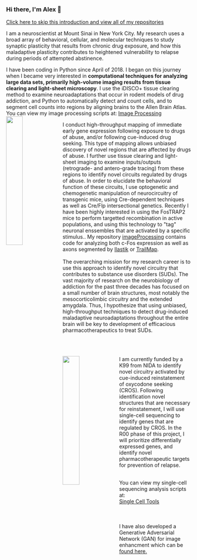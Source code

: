 ### Hi there, I'm Alex 👋

<a href="https://github.com/alexcwsmith?tab=repositories">Click here to skip this introduction and view all of my repositories</a>

I am a neuroscientist at Mount Sinai in New York City. My research uses a broad array of behavioral, cellular, and molecular techniques to study synaptic 
plasticity that results from chronic drug exposure, and how this maladaptive plasticity contributes to heightened vulnerability to relapse during periods of 
attempted abstinence.
<section>
I have been coding in Python since April of 2018. I began on this journey when I became very interested in <b>computational techniques for analyzing large data
 sets, primarily high-volume imaging results from tissue clearing and light-sheet microscopy</b>. I use the iDISCO+ tissue clearing method to examine 
 neuroadaptations that occur in rodent models of drug addiction, and Python to automatically detect and count cells, and to segment cell counts into regions by 
 aligning brains to the Allen Brain Atlas.
<br>
You can view my image processing scripts at: <a href="https://github.com/alexcwsmith/imageProcessing/">Image Processing</a>
<br>
<img src="https://imgur.com/9ErGhMh.jpg" width="30%" height="30%" ALIGN="left" />
<p>
I conduct high-throughput mapping of immediate early gene expression following exposure to drugs of abuse, and/or following cue-induced drug seeking. This type of 
  mapping allows unbiased discovery of novel regions that are affected by drugs of abuse. I further use tissue clearing and light-sheet imaging to examine inputs/outputs (retrograde- and antero-grade tracing) from these regions to identify novel circuits regulated by drugs of abuse. In order to elucidate the behavioral function of these circuits, I use optogenetic and chemogenetic manipulation of neurocircuitry of transgenic mice, using Cre-dependent techniques as well as Cre/Flp intersectional genetics. Recently I have been highly interested in using the FosTRAP2 mice to perform targetted recombination in active populations, and using this technology to "tag" neuronal enssembles that are activated by a specific stimulus.. My repository <a href="http://www.github.com/alexcwsmith/imageProcessing"  style="display: inline">imageProcessing</a> contains code for analyzing both c-Fos expression as well as axons segmented by <a href="ilastik.org" style="display: inline">Ilastik</a> or <a href="https://github.com/AlbertPun/TRAILMAP" style="display: inline">TrailMap</a>.
<br>
<br>
The overarching mission for my research career is to use this approach to identify novel circuitry that contributes to substance use disorders (SUDs). The vast 
  majority of research on the neurobiology of addiction for the past three decades has focused on a small number of brain structures, most notably the 
  mesocorticolimbic circuitry and the extended amygdala. Thus, I hypothesize that using unbiased, high-throughput techniques to detect drug-induced maladaptive 
  neuroadaptations throughout the entire brain will be key to development of efficacious pharmacotherapeutics to treat SUDs.
 </p>
</section>
<br>
<br>
<section>
<img src="https://i.imgur.com/6cMiYvy.png" width="30%" height="30%" ALIGN="left" />
<p>
I am currently funded by a K99 from NIDA to identify novel circuitry activated by cue-induced reinstatement of oxycodone seeking (CROS). Following identification 
  novel structures that are necessary for reinstatement, I will use single-cell sequencing to identify genes that are regulated by CROS. In the R00 phase of this 
  project, I will prioritize differentially expressed genes, and identify novel pharmacotherapeutic targets for prevention of relapse.
</p>
<br>
You can view my single-cell sequencing analysis scripts at: 
<br>
<a href="https://github.com/alexcwsmith/singleCellTools/">Single Cell Tools</a>
<br>
</section>
<br><br><br>
<section>
I have also developed a Generative Adversarial Network (GAN) for image enhancment which can be <a href="https://github.com/alexcwsmith/GANfocal/">found here.</a>

</section>
<!--
**alexcwsmith/alexcwsmith** is a ✨ _special_ ✨ repository because its `README.md` (this file) appears on your GitHub profile.



